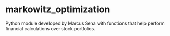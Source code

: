 # markowitz_optimization
Python module developed by Marcus Sena with functions that help perform financial calculations over stock portfolios.
